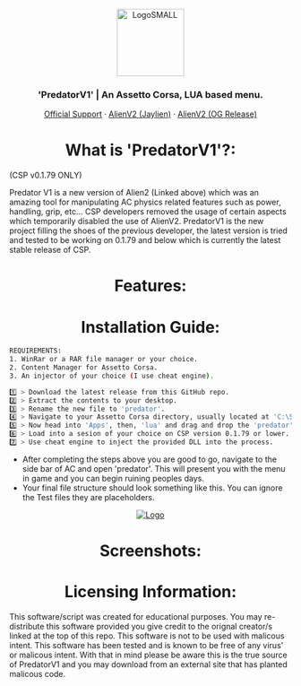 <br />
<div align="center">
  <a href="https://discord.gg/fZDeS4vtqV">
    <img src="https://github.com/Jay0Hx/Jaylien/assets/119745695/dc73011f-4ff0-4774-a7cb-1ad1035a09d1" alt="LogoSMALL" width="120" height="120">
  </a>
  <h3 align="center">'PredatorV1' | An Assetto Corsa, LUA based menu.</h3>
  <p align="center">
    <a href="https://discord.gg/fZDeS4vtqV">Official Support</a>
        ·
    <a href="https://github.com/Jay0Hx/alien_v2">AlienV2 (Jaylien)</a>
        ·
    <a href="https://www.unknowncheats.me/forum/other-games/511184-assetto-corsa-alien-torque-grip-downforce.html">AlienV2 (OG Release)</a>
  </p>
</div>

<h1 align="center">What is 'PredatorV1'?:</a></h1>
(CSP v0.1.79 ONLY)

Predator V1 is a new version of Alien2 (Linked above) which was an amazing tool for manipulating AC physics related features such as power, handling, grip, etc... CSP developers removed the usage of certain aspects which temporarily disabled the use of AlienV2. PredatorV1 is the new project filling the shoes of the previous developer, the latest version is tried and tested to be working on 0.1.79 and below which is currently the latest stable release of CSP.


<h1 align="center">Features:</a></h1>

<h1 align="center">Installation Guide:</a></h1> 

   ```sh
REQUIREMENTS:
   1. WinRar or a RAR file manager or your choice.
   2. Content Manager for Assetto Corsa.
   3. An injector of your choice (I use cheat engine).

   1️⃣ > Download the latest release from this GitHub repo.
   2️⃣ > Extract the contents to your desktop.
   3️⃣ > Rename the new file to 'predator'.
   4️⃣ > Navigate to your Assetto Corsa directory, usually located at 'C:\SteamLibrary\steamapps\common\assettocorsa'
   5️⃣ > Now head into 'Apps', then, 'lua' and drag and drop the 'predator' file into this directory.
   6️⃣ > Load into a sesion of your choice on CSP version 0.1.79 or lower.
   7️⃣ > Use cheat engine to inject the provided DLL into the process.
   ```
+ After completing the steps above you are good to go, navigate to the side bar of AC and open 'predator'. This will present you with the menu in game and you can begin ruining peoples days.
+ Your final file structure should look something like this. You can ignore the Test files they are placeholders.

<div align="center">
  <a href="https://discord.gg/fZDeS4vtqV">
    <img src="https://github.com/Jay0Hx/PredatorV1/assets/119745695/789f4feb-c2c4-474f-8f9b-685811266edf" alt="Logo">
  </a>
</div>

<h1 align="center">Screenshots:</a></h1>

<h1 align="center">Licensing Information:</a></h1>
This software/script was created for educational purposes. You may re-distribute this software provided you give credit to the orignal creator/s linked at the top of this repo. This software is not to be used with malicous intent. This software has been tested and is known to be free of any virus' or malicous intent. With that in mind please be aware this is the true source of PredatorV1 and you may download from an external site that has planted malicous code.


